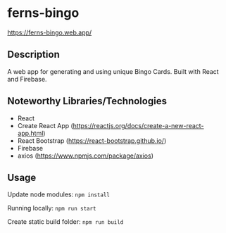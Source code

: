 # ferns-bingo
https://ferns-bingo.web.app/

## Description
A web app for generating and using unique Bingo Cards.  Built with React and Firebase.

## Noteworthy Libraries/Technologies
- React
- Create React App (https://reactjs.org/docs/create-a-new-react-app.html)
- React Bootstrap (https://react-bootstrap.github.io/)
- Firebase
- axios (https://www.npmjs.com/package/axios)

## Usage
Update node modules: `npm install`

Running locally: `npm run start`

Create static build folder: `npm run build`

